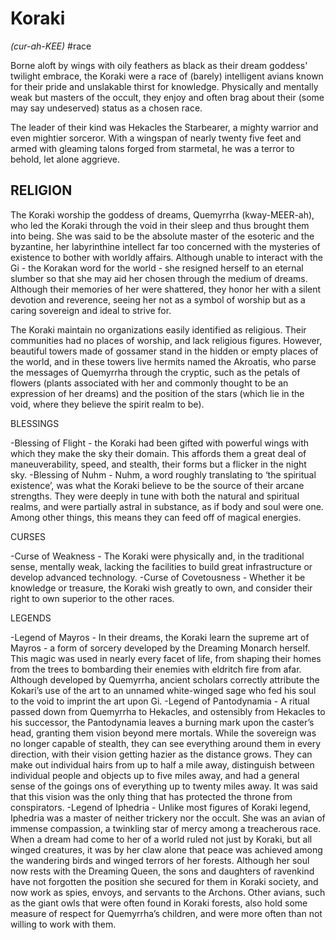 # Koraki
*(cur-ah-KEE)*
#race

Borne aloft by wings with oily feathers as black as their dream goddess' twilight embrace, the Koraki were a race of (barely) intelligent avians known for their pride and unslakable thirst for knowledge. Physically and mentally weak but masters of the occult, they enjoy and often brag about their (some may say undeserved) status as a chosen race. 

The leader of their kind was Hekacles the Starbearer, a mighty warrior and even mightier sorceror. With a wingspan of nearly twenty five feet and armed with gleaming talons forged from starmetal, he was a terror to behold, let alone aggrieve.



## RELIGION

The Koraki worship the goddess of dreams, Quemyrrha (kway-MEER-ah), who led the Koraki through the void in their sleep and thus brought them into being. She was said to be the absolute master of the esoteric and the byzantine, her labyrinthine intellect far too concerned with the mysteries of existence to bother with worldly affairs. Although unable to interact with the Gi - the Korakan word for the world - she resigned herself to an eternal slumber so that she may aid her chosen through the medium of dreams. Although their memories of her were shattered, they honor her with a silent devotion and reverence, seeing her not as a symbol of worship but as a caring sovereign and ideal to strive for.

 The Koraki maintain no organizations easily identified as religious. Their communities had no places of worship, and lack religious figures. However, beautiful towers made of gossamer stand in the hidden or empty places of the world, and in these towers live hermits named the Akroatis, who parse the messages of Quemyrrha through the cryptic, such as the petals of flowers (plants associated with her and commonly thought to be an expression of her dreams) and the position of the stars (which lie in the void, where they believe the spirit realm to be).


BLESSINGS


-Blessing of Flight - the Koraki had been gifted with powerful wings with which they make the sky their domain. This affords them a great deal of maneuverability, speed, and stealth, their forms but a flicker in the night sky.
-Blessing of Nuhm - Nuhm, a word roughly translating to ‘the spiritual existence’, was what the Koraki believe to be the source of their arcane strengths. They were deeply in tune with both the natural and spiritual realms, and were partially astral in substance, as if body and soul were one. Among other things, this means they can feed off of magical energies.




CURSES


-Curse of Weakness - The Koraki were physically and, in the traditional sense, mentally weak, lacking the facilities to build great infrastructure or develop advanced technology.
-Curse of Covetousness - Whether it be knowledge or treasure, the Koraki wish greatly to own, and consider their right to own superior to the other races.


LEGENDS

-Legend of Mayros - In their dreams, the Koraki learn the supreme art of Mayros - a form of sorcery developed by the Dreaming Monarch herself. This magic was used in nearly every facet of life, from shaping their homes from the trees to bombarding their enemies with eldritch fire from afar. Although developed by Quemyrrha, ancient scholars correctly attribute the Kokari’s use of the art to an unnamed white-winged sage who fed his soul to the void to imprint the art upon Gi.
-Legend of Pantodynamia - A ritual passed down from Quemyrrha to Hekacles, and ostensibly from Hekacles to his successor, the Pantodynamia leaves a burning mark upon the caster’s head, granting them vision beyond mere mortals. While the sovereign was no longer capable of stealth, they can see everything around them in every direction, with their vision getting hazier as the distance grows. They can make out individual hairs from up to half a mile away, distinguish between individual people and objects up to five miles away, and had a general sense of the goings ons of everything up to twenty miles away. It was said that this vision was the only thing that has protected the throne from conspirators.
-Legend of Iphedria - Unlike most figures of Koraki legend, Iphedria was a master of neither trickery nor the occult. She was an avian of immense compassion, a twinkling star of mercy among a treacherous race. When a dream had come to her of a world ruled not just by Koraki, but all winged creatures, it was by her claw alone that peace was achieved among the wandering birds and winged terrors of her forests. Although her soul now rests with the Dreaming Queen, the sons and daughters of ravenkind have not forgotten the position she secured for them in Koraki society, and now work as spies, envoys, and servants to the Archons. Other avians, such as the giant owls that were often found in Koraki forests, also hold some measure of respect for Quemyrrha’s children, and were more often than not willing to work with them.
